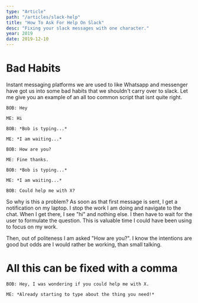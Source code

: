 ```yaml
---
type: "Article"
path: "/articles/slack-help"
title: "How To Ask For Help On Slack"
desc: "Fixing your slack messages with one character."
year: 2019
date: 2019-12-10
---
```


# Bad Habits
Instant messaging platforms we are used to like Whatsapp and messenger have got us into some bad habits that we shouldn't carry over to slack. Let me give you an example of an all too common script that isnt quite right.

```
BOB: Hey

ME: Hi    

BOB: *Bob is typing...*

ME: *I am waiting...*

BOB: How are you?

ME: Fine thanks.

BOB: *Bob is typing...*

ME: *I am waiting...*

BOB: Could help me with X?

```

So why is this a problem? As soon as that first message is sent, I get a notification on my laptop. I stop the work I am doing and navigate to the chat. When I get there, I see "hi" and nothing else. I then have to wait for the user to formulate the question. This is valuable time I could have been using to focus on my work. 

Then, out of politeness I am asked "How are you?". I know the intentions are good but odds are I would rather be working, than small talking.

# All this can be fixed with a comma

```
BOB: Hey, I was wondering if you could help me with X.

ME: *Already starting to type about the thing you need!*    

```
